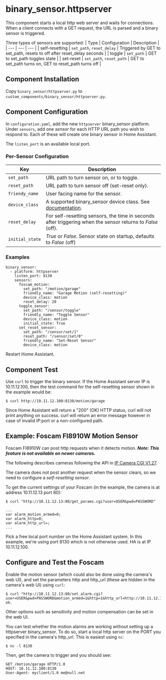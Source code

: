 # binary_sensor.httpserver

This component starts a local http web server and waits for connections. When a client connects with a GET request,
the URL is parsed and a binary sensor is triggered.

Three types of sensors are supported:
| Type | Configuration | Description |
| --- | --- | --- |
| self-resetting | `set_path`, `reset_delay` | Triggered by GET to set_path, resets to off after reset_delay seconds |
| toggle | `set_path` | GET to set_path toggles state |
| set-reset | `set_path`, `reset_path` | GET to set_path turns on, GET to reset_path turns off |

## Component Installation
Copy `binary_sensor/httpserver.py` to `custom_components/binary_sensor/httpserver.py`.

## Component Configuration
In `configuration.yaml`, add the new `httpserver` binary_sensor platform.
Under `sensors`, add one _sensor_ for each HTTP URL path you wish to respond to. Each of these will create one
binary sensor in Home Assistant.

The `listen_port` is an available local port.

### Per-Sensor Configuration

| Key | Description |
| --- | --- |
| `set_path` | URL path to turn sensor on, or to toggle. |
| `reset_path` | URL path to turn sensor off (set-reset only). |
| `friendy_name` | User facing name for the sensor. |
| `device_class` | A supported binary_sensor device class. See [documentation](https://home-assistant.io/components/binary_sensor/). |
| `reset_delay` | For self-resetting sensors, the time in seconds after triggering when the sensor returns to _False_ (off). |
| `initial_state` | _True_ or _False_. Sensor state on startup, defaults to _False_ (off) |


### Examples
```
binary_sensor:
  - platform: httpserver
    listen_port: 8130
    sensors:
      foscam_motion:
        set_path: "/motion/garage"
        friendly_name: "Garage Motion (self-resetting)"
        device_class: motion
        reset_delay: 20
      toggle_sensor:
        set_path: "/sensor/toggle"
        friendly_name: "Toggle Sensor"
        device_class: motion
        initial_state: True
      set_reset_sensor:
        set_path: "/sensor/set/1"
        reset_path: "/sensor/set/0"
        friendly_name: "Set-Reset Sensor"
        device_class: motion
```

Restart Home Assistant.

## Component Test
Use `curl` to trigger the binary sensor. If the Home Assistant server IP is 10.11.12.100, then the test command for the
self-resetting sensor shown in the example would be:
```
$ curl http://10.11.12.100:8130/motion/garage
```
Since Home Assistant will return a "200" (OK) HTTP status, curl will not print anything on success. curl will return an
error message however in case of invalid IP:port or a non-configured path.


## Example: Foscam FI8910W Motion Sensor

Foscam FI8910W can post http requests when it detects motion.
***Note: This feature is not available on newer cameras.***

The following describes cameras following the API in [IP Camera CGI V1.27](https://www.foscam.es/descarga/ipcam_cgi_sdk.pdf).

The camera does not post another request when the sensor clears, so we need to configure a _self-resetting sensor_.

To get the current settings of your Foscam (in the example, the camera is at address 10.11.12.13 port 80):
```
$ curl "http://10.11.12.13:80/get_params.cgi?user=USER&pwd=PASSWORD"

...
var alarm_motion_armed=0;
var alarm_http=0;
var alarm_http_url=;
...

```

Pick a free local port number on the Home Assistant system. In this example, we're using port 8130 which is not otherwise used. HA is at IP 10.11.12.100.

## Configure and Test the Foscam

Enable the motion sensor (which could also be done using the camera's web UI), and
set the parameters http and http_url (these are hidden in the camera's web UI) using `curl`:
```
$ curl "http://10.11.12.13:80/set_alarm.cgi?user=USER&pwd=PASSWORD&motion_armed=1&http=1&http_url=http://10.11.12.100:8130/motion/garage"
ok.
```

Other options such as sensitivity and motion compensation can be set in the web UI.

You can test whether the motion alarms are working without setting up a httpserver binary_sensor.
To do so, start a local http server on the PORT you specified in the camera's http_url.
This is easiest using `nc`:
```
$ nc -l 8130
```

Then, get the camera to trigger and you should see:
```
GET /motion/garage HTTP/1.0
HOST: 10.11.12.100:8130
User-Agent: myclient/1.0 me@null.net
```

